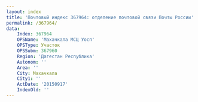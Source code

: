 ```yaml
---
layout: index
title: 'Почтовый индекс 367964: отделение почтовой связи Почты России'
permalink: /367964/
data:
    Index: 367964
    OPSName: 'Махачкала МСЦ Уосп'
    OPSType: Участок
    OPSSubm: 367960
    Region: 'Дагестан Республика'
    Autonom: ''
    Area: ''
    City: Махачкала
    City1: ''
    ActDate: '20150917'
    IndexOld: ''
---
```


